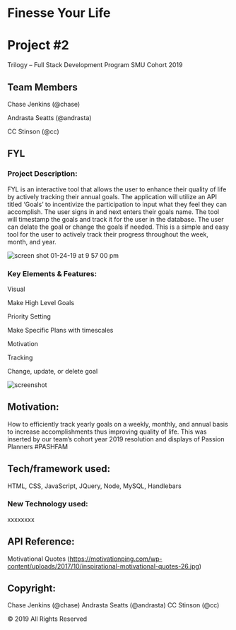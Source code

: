 # Finesse Your Life

# Project #2

Trilogy – Full Stack Development Program
SMU Cohort 2019
## Team Members 
 
Chase Jenkins (@chase)

 Andrasta Seatts (@andrasta)

 CC Stinson (@cc)


## FYL

### Project Description:

FYL is an interactive tool that allows the user to enhance their quality of life by actively tracking their annual goals. The application will utilize an API titled ‘Goals’ to incentivize the participation to input what they feel they can accomplish. The user signs in and next enters their goals name.  The tool will timestamp the goals and track it for the user in the database.  The user can delate the goal or change the goals if needed. This is a simple and easy tool for the user to actively track their progress throughout the week, month, and year. 

![screen shot 01-24-19 at 9 57 00 pm](https://www.shutterstock.com/image-photo/beautiful-sunrise-mountains-panorama-landscape-natural-791907214?src=D4k24HUD7asFh-0GQ62_Gg-1-36)

### Key Elements & Features:

Visual

Make High Level Goals

Priority Setting

Make Specific Plans with timescales

Motivation 

Tracking

Change, update, or delete goal
 
 ![screenshot](https://)
 
## Motivation:

How to efficiently track yearly goals on a weekly, monthly, and annual basis to increase accomplishments thus improving quality of life.  This was inserted by our team’s cohort year 2019 resolution and displays of Passion  Planners #PASHFAM

## Tech/framework used:

HTML, CSS, JavaScript, JQuery, Node, MySQL, Handlebars

### New Technology used:

xxxxxxxx

## API Reference: 

Motivational Quotes (https://motivationping.com/wp-content/uploads/2017/10/inspirational-motivational-quotes-26.jpg)

## Copyright: 

Chase Jenkins (@chase) Andrasta Seatts (@andrasta) CC Stinson (@cc)

© 2019 All Rights Reserved

